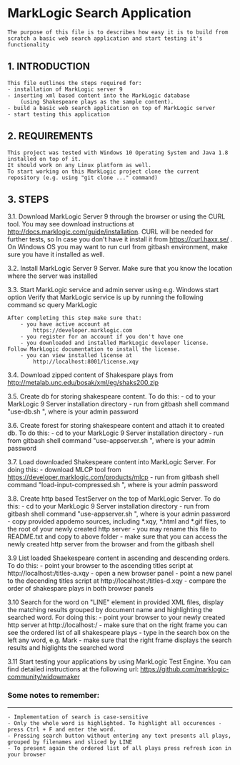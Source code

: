 # MarkLogic Search Application

	The purpose of this file is to describes how easy it is to build from scratch a basic web search application and start testing it's functionality


## 1. INTRODUCTION

	This file outlines the steps required for:
	- installation of MarkLogic server 9
	- inserting xml based content into the MarkLogic database 
	    (using Shakespeare plays as the sample content).
	- build a basic web search application on top of MarkLogic server
	- start testing this application


## 2. REQUIREMENTS

	This project was tested with Windows 10 Operating System and Java 1.8 installed on top of it.
	It should work on any Linux platform as well.
	To start working on this MarkLogic project clone the current repository (e.g. using "git clone ..." command)


## 3. STEPS

3.1.	Download MarkLogic Server 9 through the browser or using the CURL tool.
	You may see download instructions at http://docs.marklogic.com/guide/installation.
	CURL will be needed for further tests, so In case you don't have it install it from https://curl.haxx.se/ .
	On Windows OS you may want to run curl from gitbash environment, make sure you have it installed as well.

3.2. 	Install MarkLogic Server 9 Server.  Make sure that you know the location where the server was installed
		
3.3.	Start MarkLogic service and admin server using e.g. Windows start option
	Verify that MarkLogic service is up by running the following command
			sc query MarkLogic
		
	After completing this step make sure that:
		- you have active account at 
			https://developer.marklogic.com
		- you register for an account if you don't have one
		- you downloaded and installed MarkLogic developer license.  Follow MarkLogic documentation to install the license.
		- you can view installed license at
			http://localhost:8001/license.xqy
 
3.4.	Download zipped content of Shakespare plays from 
			http://metalab.unc.edu/bosak/xml/eg/shaks200.zip

3.5.	Create db for storing shakespeare content. To do this:
		- cd to your MarkLogic 9 Server installation directory
		- run from gitbash shell command "use-db.sh <pswd>", where <pswd> is your admin password

3.6.	Create forest for storing shakespeare content and attach it to created db. To do this:
		- cd to your MarkLogic 9 Server installation directory
		- run from gitbash shell command "use-appserver.sh <pswd>", where <pswd> is your admin password

3.7.	Load downloaded Shakespeare content into MarkLogic Server. For doing this:
		- download MLCP tool from https://developer.marklogic.com/products/mlcp
		- run from gitbash shell command "load-input-compressed.sh <pswd>", where <pswd> is your admin password

3.8.	Create http based TestServer on the top of MarkLogic Server. To do this:
		- cd to your MarkLogic 9 Server installation directory
		- run from gitbash shell command "use-appserver.sh <pswd>", where <pswd> is your admin password
		- copy provided appdemo sources, including *.xqy, *.html and *.gif files, to the root of your newly created http server
		- you may rename this file to README.txt and copy to above folder
		- make sure that you can access the newly created http server from the browser and from the gitbash shell
		
3.9		List loaded Shaekespeare content in ascending and descending orders.  To do this:
		- point your browser to the ascending titles script at 
			http://localhost:<your-port>/titles-a.xqy
		- open a new browser panel
		- point a new panel to the decending titles script at 
			http://localhost:<your-port>/titles-d.xqy
		- compare the order of shakespare plays in both browser panels
		
3.10	Search for the word on "LINE" element in provided XML files, display the matching results grouped by document name and highlighting the searched word. For doing this:
		- point your browser to your newly created http server at 
			http://localhost:<your-port>/
		- make sure that on the right frame you can see the ordered list of all shakespeare plays
		- type in the search box on the left any word, e.g. Mark
		- make sure that the right frame displays the search results and higlights the searched word
		
3.11	Start testing your applications by using MarkLogic Test Engine. You can find detailed instructions at the following url:
		https://github.com/marklogic-community/widowmaker

### Some notes to remember:
---------------------------
	- Implementation of search is case-sensitive
	- Only the whole word is highlighted. To highlight all occurences - press Ctrl + F and enter the word.
	- Pressing search button without entering any text presents all plays, grouped by filenames and sliced by LINE
	- To present again the ordered list of all plays press refresh icon in your browser
